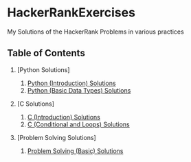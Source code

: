 # HackerRankExercises

My Solutions of the HackerRank Problems in various practices


## Table of Contents

1. [Python Solutions]
    1.  [Python (Introduction) Solutions](#subparagraph)
    2.  [Python (Basic Data Types) Solutions](#subparagraph)

2. [C Solutions]
    1. [C (Introduction) Solutions](#subparagraph1)
    2. [C (Conditional and Loops) Solutions](#https://github.com/Seqat/HackerRankExercises/tree/main/C%20Solutions/C%20(Conditionals%20and%20Loops))

3. [Problem Solving Solutions]
    1.  [Problem Solving (Basic) Solutions](#https://github.com/Seqat/HackerRankExercises/tree/main/Problem%20Solving%20Solutions/Problem%20Solving%20(Basic))

